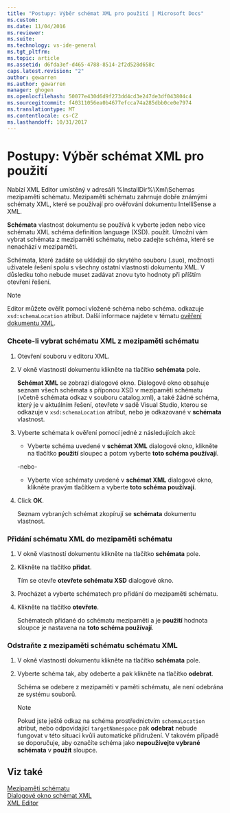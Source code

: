```yaml
---
title: "Postupy: Výběr schémat XML pro použití | Microsoft Docs"
ms.custom: 
ms.date: 11/04/2016
ms.reviewer: 
ms.suite: 
ms.technology: vs-ide-general
ms.tgt_pltfrm: 
ms.topic: article
ms.assetid: d6fda3ef-d465-4788-8514-2f2d528d658c
caps.latest.revision: "2"
author: gewarren
ms.author: gewarren
manager: ghogen
ms.openlocfilehash: 50077e430d6d9f273dd4cd3e247de3df043804c4
ms.sourcegitcommit: f40311056ea0b4677efcca74a285dbb0ce0e7974
ms.translationtype: MT
ms.contentlocale: cs-CZ
ms.lasthandoff: 10/31/2017
---
```

# <a name="how-to-select-the-xml-schemas-to-use"></a>Postupy: Výběr schémat XML pro použití
Nabízí XML Editor umístěný v adresáři %InstallDir%\Xml\Schemas mezipaměti schématu. Mezipaměti schématu zahrnuje dobře známými schématy XML, které se používají pro ověřování dokumentu IntelliSense a XML.  
  
 **Schémata** vlastnost dokumentu se používá k vyberte jeden nebo více schématu XML schéma definition language (XSD). použít. Umožní vám vybrat schémata z mezipaměti schématu, nebo zadejte schéma, které se nenachází v mezipaměti.  
  
 Schémata, které zadáte se ukládají do skrytého souboru (.suo), možnosti uživatele řešení spolu s všechny ostatní vlastnosti dokumentu XML. V důsledku toho nebude muset zadávat znovu tyto hodnoty při příštím otevření řešení.  
  
> [!NOTE]
>  Editor můžete ověřit pomocí vložené schéma nebo schéma. odkazuje `xsd:schemaLocation` atribut. Další informace najdete v tématu [ověření dokumentu XML](../xml-tools/xml-document-validation.md).  
  
### <a name="to-select-an-xml-schema-from-the-schema-cache"></a>Chcete-li vybrat schématu XML z mezipaměti schématu  
  
1.  Otevření souboru v editoru XML.  
  
2.  V okně vlastností dokumentu klikněte na tlačítko **schémata** pole.  
  
     **Schémat XML** se zobrazí dialogové okno. Dialogové okno obsahuje seznam všech schémata s příponou XSD v mezipaměti schématu (včetně schémata odkaz v souboru catalog.xml), a také žádné schéma, který je v aktuálním řešení, otevřete v sadě Visual Studio, kterou se odkazuje v `xsd:schemaLocation` atribut, nebo je odkazované v **schémata** vlastnost.  
  
3.  Vyberte schémata k ověření pomocí jedné z následujících akcí:  
  
    -   Vyberte schéma uvedené v **schémat XML** dialogové okno, klikněte na tlačítko **použití** sloupec a potom vyberte **toto schéma používají**.  
  
     -nebo-  
  
    -   Vyberte více schématy uvedené v **schémat XML** dialogové okno, klikněte pravým tlačítkem a vyberte **toto schéma používají**.  
  
4.  Click **OK**.  
  
     Seznam vybraných schémat zkopírují se **schémata** dokumentu vlastnost.  
  
### <a name="to-add-an-xml-schema-to-the-schema-cache"></a>Přidání schématu XML do mezipaměti schématu  
  
1.  V okně vlastností dokumentu klikněte na tlačítko **schémata** pole.  
  
2.  Klikněte na tlačítko **přidat**.  
  
     Tím se otevře **otevřete schématu XSD** dialogové okno.  
  
3.  Procházet a vyberte schématech pro přidání do mezipaměti schématu.  
  
4.  Klikněte na tlačítko **otevřete**.  
  
     Schématech přidané do schématu mezipaměti a je **použití** hodnota sloupce je nastavena na **toto schéma používají**.  
  
### <a name="to-delete-an-xml-schema-from-the-schema-cache"></a>Odstraňte z mezipaměti schématu schématu XML  
  
1.  V okně vlastností dokumentu klikněte na tlačítko **schémata** pole.  
  
2.  Vyberte schéma tak, aby odeberte a pak klikněte na tlačítko **odebrat**.  
  
     Schéma se odebere z mezipaměti v paměti schématu, ale není odebrána ze systému souborů.  
  
    > [!NOTE]
    >  Pokud jste ještě odkaz na schéma prostřednictvím `schemaLocation` atribut, nebo odpovídající `targetNamespace` pak **odebrat** nebude fungovat v této situaci kvůli automatické přidružení. V takovém případě se doporučuje, aby označíte schéma jako **nepoužívejte vybrané schémata** v **použít** sloupce.  
  
## <a name="see-also"></a>Viz také  
 [Mezipaměti schématu](../xml-tools/schema-cache.md)   
 [Dialogové okno schémat XML](../xml-tools/xml-schemas-dialog-box.md)   
 [XML Editor](../xml-tools/xml-editor.md)